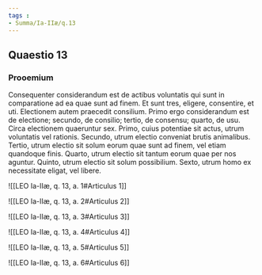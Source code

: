 ```yaml
---
tags : 
- Summa/Ia-IIæ/q.13
---
```


## Quaestio 13

### Prooemium

Consequenter considerandum est de actibus voluntatis qui sunt in comparatione ad ea quae sunt ad finem. Et sunt tres, eligere, consentire, et uti. Electionem autem praecedit consilium. Primo ergo considerandum est de electione; secundo, de consilio; tertio, de consensu; quarto, de usu. Circa electionem quaeruntur sex. Primo, cuius potentiae sit actus, utrum voluntatis vel rationis. Secundo, utrum electio conveniat brutis animalibus. Tertio, utrum electio sit solum eorum quae sunt ad finem, vel etiam quandoque finis. Quarto, utrum electio sit tantum eorum quae per nos aguntur. Quinto, utrum electio sit solum possibilium. Sexto, utrum homo ex necessitate eligat, vel libere.

![[LEO Ia-IIæ, q. 13, a. 1#Articulus 1]]

![[LEO Ia-IIæ, q. 13, a. 2#Articulus 2]]

![[LEO Ia-IIæ, q. 13, a. 3#Articulus 3]]

![[LEO Ia-IIæ, q. 13, a. 4#Articulus 4]]

![[LEO Ia-IIæ, q. 13, a. 5#Articulus 5]]

![[LEO Ia-IIæ, q. 13, a. 6#Articulus 6]]

